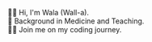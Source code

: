 



👋🏾 Hi, I'm Wala (Wall-a). <br />
🥼 Background in Medicine and Teaching. <br />
🧚🏾 Join me on my coding journey. <br />





